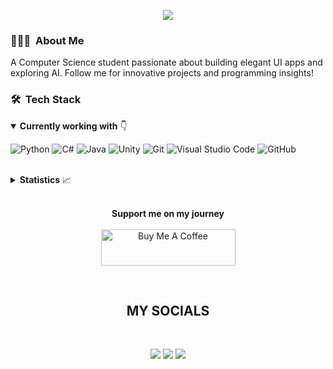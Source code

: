 <p align="center">
<img src="https://capsule-render.vercel.app/api?type=waving&color=timeGradient&height=300&&section=header&text=HI%20THERE!&fontSize=90&fontAlign=50&fontAlignY=30&desc=I%20am%20zSynctic!&descAlign=50&descSize=30&animation=twinkling">
</p>

<h3> 👨🏻‍💻 &nbsp;About Me </h3>

A Computer Science student passionate about building elegant UI apps and exploring AI. Follow me for innovative projects and programming insights!


<h3> 🛠 &nbsp;Tech Stack</h3>

<details open>
  <summary><b>Currently working with</b> 👇</summary>
  
  <p></p>
  
  ![Python](https://img.shields.io/badge/Python-3776AB?style=for-the-badge&logo=python&logoColor=white)
  ![C#](https://img.shields.io/badge/C%23-239120?style=for-the-badge&logo=c-sharp&logoColor=white)
  ![Java](https://res.cloudinary.com/practicaldev/image/fetch/s--KR6jSVNe--/c_limit%2Cf_auto%2Cfl_progressive%2Cq_auto%2Cw_880/https://img.shields.io/badge/Java-ED8B00%3Fstyle%3Dfor-the-badge%26logo%3Djava%26logoColor%3Dwhite)
  ![Unity](https://img.shields.io/badge/Unity-100000?style=for-the-badge&logo=unity&logoColor=white)
  ![Git](https://img.shields.io/badge/GIT-E44C30?style=for-the-badge&logo=git&logoColor=white)
  ![Visual Studio Code](https://img.shields.io/badge/Visual_Studio_Code-0078D4?style=for-the-badge&logo=visual%20studio%20code&logoColor=white)
  ![GitHub](https://img.shields.io/badge/-GitHub-333333?style=for-the-badge&logo=github)

</details>
<br/>
  
<details>
  <summary><b>Statistics</b> 📈</summary>
</p>

  <div align="center">

  <a href="https://github.com/zSynctic">
    <!--
    <img align="center" src="https://github-readme-stats.vercel.app/api?username=zSynctic&count_private=true&include_all_commits=true&show_icons=true&hide_border=true" alt="zSynctic's github stats" />
    -->
    <img align="center" src="https://github-readme-stats-one-bice.vercel.app/api?username=zSynctic&theme=github_dark&count_private=true&include_all_commits=true&show_icons=true&hide_border=true&role=OWNER,ORGANIZATION_MEMBER,COLLABORATOR" alt="zSynctic's github stats" />  <br/>
    <img width="400" src="https://github-readme-streak-stats.herokuapp.com/?user=zSynctic&theme=github_dark&hide_border=true&date_format=M%20j%5B%2C%20Y%5D" alt="zSynctic's github streak stats">
  </a>
  
  <p></p>
  
  ![visitors](https://komarev.com/ghpvc/?username=zSynctic&label=Vistors&style=flat-square)

  </div>
</details>

<br/>
</p>

<p align="center">
<strong>Support me on my journey</strong> <br />
<br/>
<a href="https://www.buymeacoffee.com/zsynctic" target="_blank"><img src="https://cdn.buymeacoffee.com/buttons/v2/arial-blue.png" alt="Buy Me A Coffee" style="height: 58px !important;width: 215px !important;" ></a>
</p>

<br> <h2 align="center"> MY SOCIALS </h2>
<br> <p align="center">
[<img src="https://img.shields.io/badge/-Github-informational?style=flat&logo=github&logoColor=black&color=grey">](https://github.com/zSynctic)
[<img src="https://img.shields.io/badge/-Twitter-informational?style=flat&logo=twitter&logoColor=black&color=blue">](https://twitter.com/xSynctic)
[<img src="https://img.shields.io/badge/Instagram-E4405F?style=flat&logo=instagram&logoColor=white">](https://www.instagram.com/zsynctic/)
